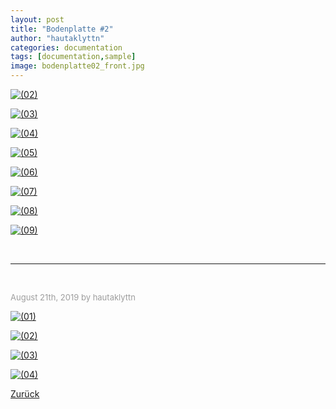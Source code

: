 ```yaml
---
layout: post
title: "Bodenplatte #2"
author: "hautaklyttn"
categories: documentation
tags: [documentation,sample]
image: bodenplatte02_front.jpg
---
```


<a href="../assets/img/20_08_2019_(2).jpg" data-lightbox="Bodenplatte #2" data-title="">![(02)](../assets/img/20_08_2019_(2).jpg)</a>

<a href="../assets/img/20_08_2019_(3).jpg" data-lightbox="Bodenplatte #2" data-title="">![(03)](../assets/img/20_08_2019_(3).jpg)</a>

<a href="../assets/img/20_08_2019_(4).jpg" data-lightbox="Bodenplatte #2" data-title="">![(04)](../assets/img/20_08_2019_(4).jpg)</a>

<a href="../assets/img/20_08_2019_(5).jpg" data-lightbox="Bodenplatte #2" data-title="">![(05)](../assets/img/20_08_2019_(5).jpg)</a>

<a href="../assets/img/20_08_2019_(6).jpg" data-lightbox="Bodenplatte #2" data-title="">![(06)](../assets/img/20_08_2019_(6).jpg)</a>

<a href="../assets/img/20_08_2019_(7).jpg" data-lightbox="Bodenplatte #2" data-title="">![(07)](../assets/img/20_08_2019_(7).jpg)</a>

<a href="../assets/img/20_08_2019_(8).jpg" data-lightbox="Bodenplatte #2" data-title="">![(08)](../assets/img/20_08_2019_(8).jpg)</a>

<a href="../assets/img/20_08_2019_(9).jpg" data-lightbox="Bodenplatte #2" data-title="">![(09)](../assets/img/20_08_2019_(9).jpg)</a>

<br>

***  

<br>

<font size="-1"><span style="color:#9d9d9d ">August 21th, 2019 by hautaklyttn</span></font>

<a href="../assets/img/21_08_2019_(1).jpg" data-lightbox="Bodenplatte #2" data-title="">![(01)](../assets/img/21_08_2019_(1).jpg)</a>

<a href="../assets/img/21_08_2019_(2).jpg" data-lightbox="Bodenplatte #2" data-title="">![(02)](../assets/img/21_08_2019_(2).jpg)</a>

<a href="../assets/img/21_08_2019_(3).jpg" data-lightbox="Bodenplatte #2" data-title="">![(03)](../assets/img/21_08_2019_(3).jpg)</a>

<a href="../assets/img/21_08_2019_(4).jpg" data-lightbox="Bodenplatte #2" data-title="">![(04)](../assets/img/21_08_2019_(4).jpg)</a>  


[Zurück](/hausblog)  
